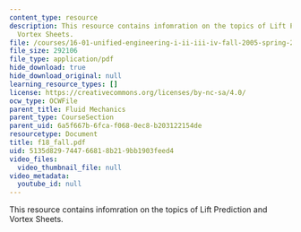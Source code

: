 ```yaml
---
content_type: resource
description: This resource contains infomration on the topics of Lift Prediction and
  Vortex Sheets.
file: /courses/16-01-unified-engineering-i-ii-iii-iv-fall-2005-spring-2006/5135d829744766818b219bb1903feed4_f18_fall.pdf
file_size: 292106
file_type: application/pdf
hide_download: true
hide_download_original: null
learning_resource_types: []
license: https://creativecommons.org/licenses/by-nc-sa/4.0/
ocw_type: OCWFile
parent_title: Fluid Mechanics
parent_type: CourseSection
parent_uid: 6a5f667b-6fca-f068-0ec8-b203122154de
resourcetype: Document
title: f18_fall.pdf
uid: 5135d829-7447-6681-8b21-9bb1903feed4
video_files:
  video_thumbnail_file: null
video_metadata:
  youtube_id: null
---
```

This resource contains infomration on the topics of Lift Prediction and Vortex Sheets.